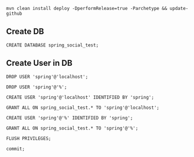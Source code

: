 `mvn clean install deploy -DperformRelease=true -Parchetype && update-github`

## Create DB
`CREATE DATABASE spring_social_test;`

## Create User in DB
`DROP USER 'spring'@'localhost';`

`DROP USER 'spring'@'%';`

`CREATE USER 'spring'@'localhost' IDENTIFIED BY 'spring';`

`GRANT ALL ON spring_social_test.* TO 'spring'@'localhost';`

`CREATE USER 'spring'@'%' IDENTIFIED BY 'spring';`

`GRANT ALL ON spring_social_test.* TO 'spring'@'%';`

`FLUSH PRIVILEGES;`

`commit;`
